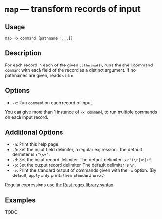 # `map` — transform records of input

## Usage

```
map -x command [pathname [...]]
```

## Description

For each record in each of the given `pathname`(s), runs the shell command
`command` with each field of the record as a distinct argument. If no pathnames
are given, reads `stdin`.

## Options

* `-x`: Run `command` on each record of input.

You can give more than 1 instance of `-x command`, to run multiple commands on
each input record.

## Additional Options

* `-h`: Print this help page.
* `-D`: Set the input field delimiter, a regular expression. The default
  delimiter is `r"\s+"`.
* `-d`: Set the input record delimiter. The default delimiter is `r"(\r|\n)+"`.
* `-o`: Set the output record delimiter. The default delimiter is `\n`.
* `-v`: Print the standard output of commands given with the `-x` option. (By
  default, `apply` only prints their standard error.)

Regular expressions use [the Rust regex library
syntax](https://docs.rs/regex/latest/regex/).

## Examples

TODO
